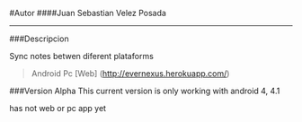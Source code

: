 #Autor
####Juan Sebastian Velez Posada

-----

###Descripcion

Sync notes betwen diferent plataforms

>Android
>Pc
>[Web] (http://evernexus.herokuapp.com/)

###Version Alpha
This current version is only working with android 4, 4.1

has not web or pc app yet
